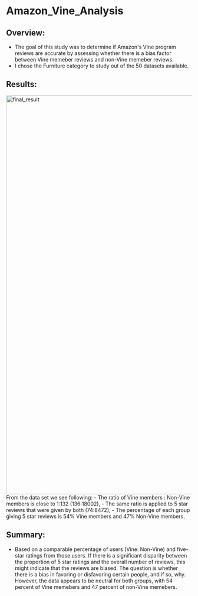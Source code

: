 # Amazon_Vine_Analysis
## Overview:
- The goal of this study was to determine if Amazon's Vine program reviews are accurate by assessing whether there is a bias factor between Vine memeber reviews and non-Vine memeber reviews.
- I chose the Furniture category to study out of the 50 datasets available.
## Results:
<img width="1078" alt="final_result" src="https://user-images.githubusercontent.com/93515126/161169486-a61ffb41-f6e0-411f-9851-3bc0b4af8496.png">
From the data set we see following:
- The ratio of Vine members : Non-Vine members is close to 1:132 (136:18002),
- The same ratio is applied to 5 star reviews that were given by both (74:8472),
- The percentage of each group giving 5 star reviews is 54% Vine members and 47% Non-Vine members.

## Summary:
- Based on a comparable percentage of users (Vine: Non-Vine) and five-star ratings from those users. If there is a significant disparity between the proportion of 5 star ratings and the overall number of reviews, this might indicate that the reviews are biased. The question is whether there is a bias in favoring or disfavoring certain people, and if so, why. However, the data appears to be neutral for both groups, with 54 percent of Vine memebers and 47 percent of non-Vine memebers.
